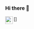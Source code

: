 ### Hi there 👋

[<img align="left" height="24" width="24" src="https://user-images.githubusercontent.com/116388836/218730187-c39cd65d-b64c-4981-8de7-7580cff21d53.png"/>]


<!--
**mehmetemrekayacan/mehmetemrekayacan** is a ✨ _special_ ✨ repository because its `README.md` (this file) appears on your GitHub profile.

Here are some ideas to get you started:

- 🔭 I’m currently working on ...
- 🌱 I’m currently learning ...
- 👯 I’m looking to collaborate on ...
- 🤔 I’m looking for help with ...
- 💬 Ask me about ...
- 📫 How to reach me: ...
- 😄 Pronouns: ...
- ⚡ Fun fact: ...
-->
